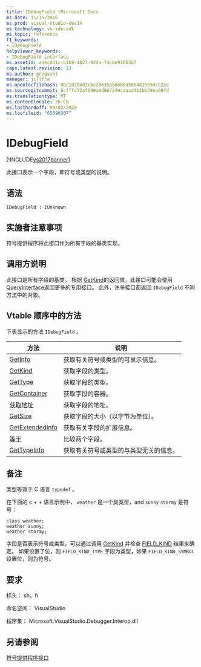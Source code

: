 ```yaml
---
title: IDebugField |Microsoft Docs
ms.date: 11/15/2016
ms.prod: visual-studio-dev14
ms.technology: vs-ide-sdk
ms.topic: reference
f1_keywords:
- IDebugField
helpviewer_keywords:
- IDebugField interface
ms.assetid: adecdd1c-b1b9-4027-92da-74cbe910636f
caps.latest.revision: 13
ms.author: gregvanl
manager: jillfra
ms.openlocfilehash: 8bc18204d3cbe20635ab0680a50b4d1555dce2ce
ms.sourcegitcommit: 6cfffa72af599a9d667249caaaa411bb28ea69fd
ms.translationtype: MT
ms.contentlocale: zh-CN
ms.lasthandoff: 09/02/2020
ms.locfileid: "65690307"
---
```

# <a name="idebugfield"></a>IDebugField
[!INCLUDE[vs2017banner](../../../includes/vs2017banner.md)]

此接口表示一个字段，即符号或类型的说明。  
  
## <a name="syntax"></a>语法  
  
```  
IDebugField : IUnknown  
```  
  
## <a name="notes-for-implementers"></a>实施者注意事项  
 符号提供程序将此接口作为所有字段的基类实现。  
  
## <a name="notes-for-callers"></a>调用方说明  
 此接口是所有字段的基类。 根据 [GetKind](../../../extensibility/debugger/reference/idebugfield-getkind.md)的返回值，此接口可能会使用 [QueryInterface](https://msdn.microsoft.com/library/62fce95e-aafa-4187-b50b-e6611b74c3b3)返回更多的专用接口。 此外，许多接口都返回 `IDebugField` 不同方法中的对象。  
  
## <a name="methods-in-vtable-order"></a>Vtable 顺序中的方法  
 下表显示的方法 `IDebugField` 。  
  
|方法|说明|  
|------------|-----------------|  
|[GetInfo](../../../extensibility/debugger/reference/idebugfield-getinfo.md)|获取有关符号或类型的可显示信息。|  
|[GetKind](../../../extensibility/debugger/reference/idebugfield-getkind.md)|获取字段的类型。|  
|[GetType](../../../extensibility/debugger/reference/idebugfield-gettype.md)|获取字段的类型。|  
|[GetContainer](../../../extensibility/debugger/reference/idebugfield-getcontainer.md)|获取字段的容器。|  
|[获取地址](../../../extensibility/debugger/reference/idebugfield-getaddress.md)|获取字段的地址。|  
|[GetSize](../../../extensibility/debugger/reference/idebugfield-getsize.md)|获取字段的大小（以字节为单位）。|  
|[GetExtendedInfo](../../../extensibility/debugger/reference/idebugfield-getextendedinfo.md)|获取有关字段的扩展信息。|  
|[等于](../../../extensibility/debugger/reference/idebugfield-equal.md)|比较两个字段。|  
|[GetTypeInfo](../../../extensibility/debugger/reference/idebugfield-gettypeinfo.md)|获取有关符号或类型的与类型无关的信息。|  
  
## <a name="remarks"></a>备注  
 类型等效于 C 语言 `typedef` 。  
  
 在下面的 c + + 语言示例中， `weather` 是一个类类型，and `sunny` `stormy` 是符号：  
  
```cpp#  
class weather;  
weather sunny;  
weather stormy;  
```  
  
 字段是否表示符号或类型，可以通过调用 [GetKind](../../../extensibility/debugger/reference/idebugfield-getkind.md) 并检查 [FIELD_KIND](../../../extensibility/debugger/reference/field-kind.md) 结果来确定。 如果设置了位，则 `FIELD_KIND_TYPE` 字段为类型，如果 `FIELD_KIND_SYMBOL` 设置位，则为符号。  
  
## <a name="requirements"></a>要求  
 标头： sh。h  
  
 命名空间： VisualStudio  
  
 程序集： Microsoft.VisualStudio.Debugger.Interop.dll  
  
## <a name="see-also"></a>另请参阅  
 [符号提供程序接口](../../../extensibility/debugger/reference/symbol-provider-interfaces.md)
